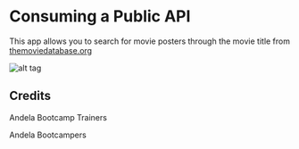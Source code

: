 # Consuming a Public API 

This app allows you to search for movie posters through the movie title from [themoviedatabase.org](https://www.themoviedb.org/)

![alt tag](http://i.imgur.com/YZEeXAC.png)

## Credits

Andela Bootcamp Trainers

Andela Bootcampers

